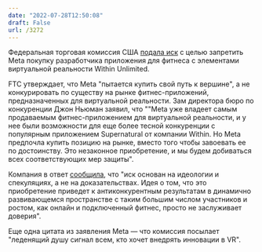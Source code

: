 ```yaml
---
date: "2022-07-28T12:50:08"
draft: False
url: /3272
---
```


Федеральная торговая комиссия США [подала иск](https://www.ft.com/content/6ba7e286-6f3f-4ffc-a19d-5ae50d2e0987) с целью запретить Meta покупку разработчика приложения для фитнеса с элементами виртуальной реальности Within Unlimited. 

FTC утверждает, что Meta "пытается купить свой путь к вершине", а не конкурировать по существу на рынке фитнес-приложений, предназначенных для виртуальной реальности. Зам директора бюро по конкуренции Джон Ньюман заявил, что ""Meta уже владеет самым продаваемым фитнес-приложением для виртуальной реальности, и у нее были возможности для еще более тесной конкуренции с популярным приложением Supernatural от компании Within. Но Meta предпочла купить позицию на рынке, вместо того чтобы завоевать ее по достоинству. Это незаконное приобретение, и мы будем добиваться всех соответствующих мер защиты".

Компания в ответ [сообщила](https://about.fb.com/news/2022/07/ftcs-attempt-to-block-metas-acquisition-of-within-is-wrong/), что "иск основан на идеологии и спекуляциях, а не на доказательствах. Идея о том, что это приобретение приведет к антиконкурентным результатам в динамично развивающемся пространстве с таким большим числом участников и ростом, как онлайн и подключенный фитнес, просто не заслуживает доверия". 

Еще одна цитата из заявления Meta — что комиссия посылает "леденящий душу сигнал всем, кто хочет внедрять инновации в VR".
